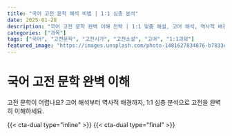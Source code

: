 ```yaml
---
title: "국어 고전 문학 해석 비법 | 1:1 심층 분석"
date: 2025-01-28
description: "국어 고전 문학 완벽 이해 전략 | 1:1 맞춤 해설, 고어 해석, 역사적 배경 [2025년]"
categories: ["과목"]
tags: ["국어", "고전문학", "고전시가", "고전소설", "고어", "1:1과외"]
featured_image: "https://images.unsplash.com/photo-1481627834876-b7833e8f5570?w=1200&h=630&fit=crop"
---
```


# 국어 고전 문학 완벽 이해

고전 문학이 어렵나요? 고어 해석부터 역사적 배경까지, 1:1 심층 분석으로 고전을 완벽히 이해하세요.

{{< cta-dual type="inline" >}}
{{< cta-dual type="final" >}}
